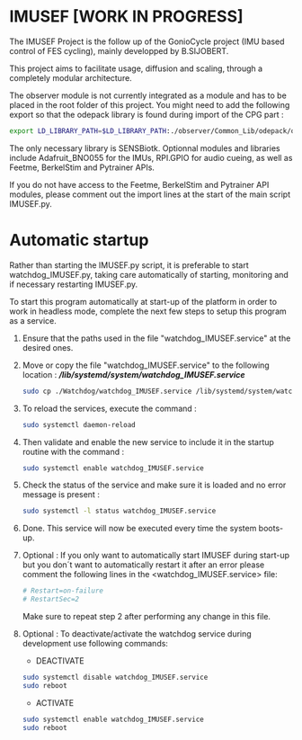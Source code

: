 # IMUSEF [WORK IN PROGRESS]

The IMUSEF Project is the follow up of the GonioCycle project (IMU based control of FES cycling), mainly developped by B.SIJOBERT.

This project aims to facilitate usage, diffusion and scaling, through a completely modular architecture.


The observer module is not currently integrated as a module and has to be placed in the root folder of this project. 
You might need to add the following export so that the odepack library is found during import of the CPG part :
~~~bash 
export LD_LIBRARY_PATH=$LD_LIBRARY_PATH:./observer/Common_Lib/odepack/obj/
~~~


The only necessary library is SENSBiotk. Optionnal modules and libraries include Adafruit_BNO055 for the IMUs, RPI.GPIO 
for audio cueing, as well as Feetme, BerkelStim and Pytrainer APIs.

If you do not have access to the Feetme, BerkelStim and Pytrainer API modules, please comment out the import lines at 
the start of the main script IMUSEF.py.

# Automatic startup

Rather than starting the IMUSEF.py script, it is preferable to start watchdog_IMUSEF.py, taking care automatically of 
starting, monitoring and if necessary restarting IMUSEF.py.

To start this program automatically at start-up of the platform in order to work in headless mode, complete the next few
 steps to setup this program as a service.
1.  Ensure that the paths used in the file "watchdog_IMUSEF.service" at the desired ones.
2.  Move or copy the file "watchdog_IMUSEF.service" to the following location : 
**_/lib/systemd/system/watchdog_IMUSEF.service_**
    ~~~bash 
    sudo cp ./Watchdog/watchdog_IMUSEF.service /lib/systemd/system/watchdog_IMUSEF.service
    ~~~
3.  To reload the services, execute the command : 
    ~~~bash 
    sudo systemctl daemon-reload
    ~~~
4.  Then validate and enable the new service to include it in the startup routine with the command :
    ~~~bash 
    sudo systemctl enable watchdog_IMUSEF.service
    ~~~
5.  Check the status of the service and make sure it is loaded and no error message is present :
    ~~~bash 
    sudo systemctl -l status watchdog_IMUSEF.service
    ~~~
6.  Done. This service will now be executed every time the system boots-up. 

7.  Optional : If you only want to automatically start IMUSEF during start-up but you don´t want to automatically restart it after an error 
     please comment the following lines in the <watchdog_IMUSEF.service> file:
    ~~~bash 
    # Restart=on-failure
    # RestartSec=2
    ~~~
    Make sure to repeat step 2 after performing any change in this file.

8.  Optional : To deactivate/activate the watchdog service during development use following commands:
    
    - DEACTIVATE
    ~~~bash 
    sudo systemctl disable watchdog_IMUSEF.service
    sudo reboot
    ~~~
    
    - ACTIVATE
    ~~~bash 
    sudo systemctl enable watchdog_IMUSEF.service
    sudo reboot
    ~~~


